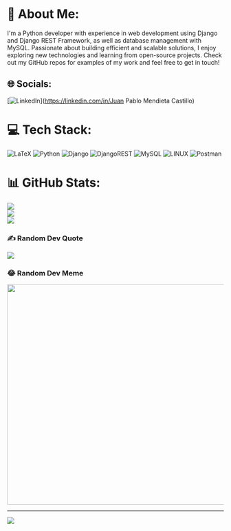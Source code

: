 # 💫 About Me:
I'm a Python developer with experience in web development using Django and Django REST Framework, as well as database management with MySQL. Passionate about building efficient and scalable solutions, I enjoy exploring new technologies and learning from open-source projects. Check out my GitHub repos for examples of my work and feel free to get in touch!


## 🌐 Socials:
[![LinkedIn](https://img.shields.io/badge/LinkedIn-%230077B5.svg?logo=linkedin&logoColor=white)](https://linkedin.com/in/Juan Pablo Mendieta Castillo) 

# 💻 Tech Stack:
![LaTeX](https://img.shields.io/badge/latex-%23008080.svg?style=for-the-badge&logo=latex&logoColor=white) ![Python](https://img.shields.io/badge/python-3670A0?style=for-the-badge&logo=python&logoColor=ffdd54) ![Django](https://img.shields.io/badge/django-%23092E20.svg?style=for-the-badge&logo=django&logoColor=white) ![DjangoREST](https://img.shields.io/badge/DJANGO-REST-ff1709?style=for-the-badge&logo=django&logoColor=white&color=ff1709&labelColor=gray) ![MySQL](https://img.shields.io/badge/mysql-%2300f.svg?style=for-the-badge&logo=mysql&logoColor=white) ![LINUX](https://img.shields.io/badge/Linux-FCC624?style=for-the-badge&logo=linux&logoColor=black) ![Postman](https://img.shields.io/badge/Postman-FF6C37?style=for-the-badge&logo=postman&logoColor=white)
# 📊 GitHub Stats:
![](https://github-readme-stats.vercel.app/api?username=JPMendiet4&theme=dark&hide_border=false&include_all_commits=false&count_private=false)<br/>
![](https://github-readme-streak-stats.herokuapp.com/?user=JPMendiet4&theme=dark&hide_border=false)<br/>
![](https://github-readme-stats.vercel.app/api/top-langs/?username=JPMendiet4&theme=dark&hide_border=false&include_all_commits=false&count_private=false&layout=compact)

### ✍️ Random Dev Quote
![](https://quotes-github-readme.vercel.app/api?type=horizontal&theme=radical)

### 😂 Random Dev Meme
<img src="https://random-memer.herokuapp.com/" width="512px"/>

---
[![](https://visitcount.itsvg.in/api?id=JPMendiet4&icon=0&color=0)](https://visitcount.itsvg.in)

<!-- Proudly created with GPRM ( https://gprm.itsvg.in ) -->
